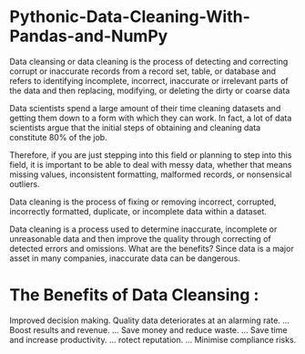 # Pythonic-Data-Cleaning-With-Pandas-and-NumPy
Data cleansing or data cleaning is the process of detecting and correcting corrupt or inaccurate records from a record set, table, or database and refers to identifying incomplete, incorrect, inaccurate or irrelevant parts of the data and then replacing, modifying, or deleting the dirty or coarse data


Data scientists spend a large amount of their time cleaning datasets and getting them down to a form with which they can work. In fact, a lot of data scientists argue that the initial steps of obtaining and cleaning data constitute 80% of the job.

Therefore, if you are just stepping into this field or planning to step into this field, it is important to be able to deal with messy data, whether that means missing values, inconsistent formatting, malformed records, or nonsensical outliers.

Data cleaning is the process of fixing or removing incorrect, corrupted, incorrectly formatted, duplicate, or incomplete data within a dataset.

Data cleaning is a process used to determine inaccurate, incomplete or unreasonable data and then improve the quality through correcting of detected errors and omissions. What are the benefits? Since data is a major asset in many companies, inaccurate data can be dangerous.

# The Benefits of Data Cleansing :
Improved decision making. Quality data deteriorates at an alarming rate. ...
Boost results and revenue. ...
Save money and reduce waste. ...
Save time and increase productivity. ...
rotect reputation. ...
Minimise compliance risks.
